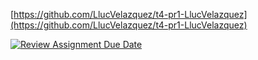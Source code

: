 [https://github.com/LlucVelazquez/t4-pr1-LlucVelazquez](https://github.com/LlucVelazquez/t4-pr1-LlucVelazquez)

[![Review Assignment Due Date](https://classroom.github.com/assets/deadline-readme-button-22041afd0340ce965d47ae6ef1cefeee28c7c493a6346c4f15d667ab976d596c.svg)](https://classroom.github.com/a/LdUK7suX)

